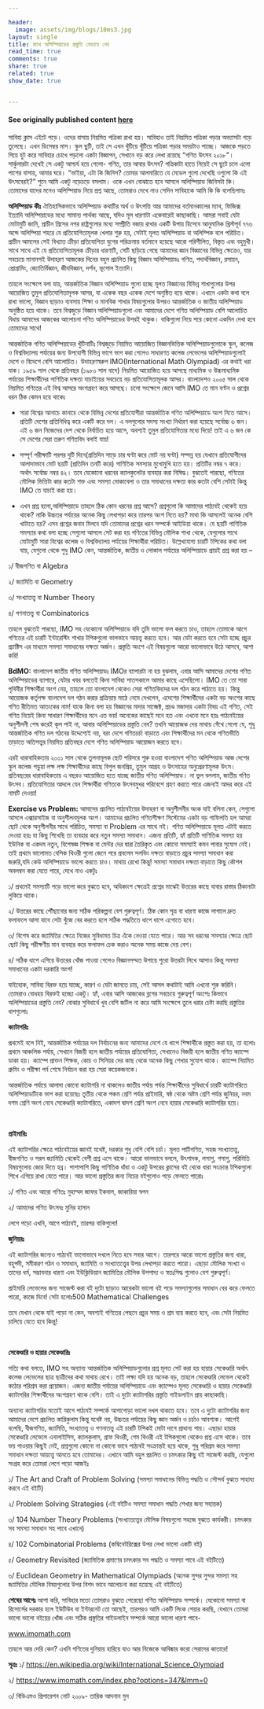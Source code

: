 ```yaml
---

header:
  image: assets/img/blogs/10ms3.jpg
layout: single
title: ম্যাথ অলিম্পিয়াডের প্রস্তুতি যেভাবে নেব
read_time: true
comments: true
share: true
related: true
show_date: true


---
```


#### See originally published content [here](https://www.10minuteschool.com/blog/%e0%a6%85%e0%a6%b2%e0%a6%bf%e0%a6%ae%e0%a7%8d%e0%a6%aa%e0%a6%bf%e0%a7%9f%e0%a6%be%e0%a6%a1%e0%a7%87%e0%a6%b0-%e0%a6%aa%e0%a7%8d%e0%a6%b0%e0%a6%b8%e0%a7%8d%e0%a6%a4%e0%a7%81%e0%a6%a4%e0%a6%bf-%e0%a6%95/)

<p>
সাবিহা ক্লাস এইটে পড়ে। ওদের বাসায় নিয়মিত পত্রিকা রাখা হয়। সাবিহাও তাই নিয়মিত পত্রিকা পড়ার অভ্যাসটা গড়ে তুলেছে। এখন ডিসেম্বর মাস। স্কুল ছুটি, তাই সে এখন খুঁটিয়ে খুঁটিয়ে পত্রিকা পড়ার সময়টাও পাচ্ছে। আজকে পড়তে গিয়ে হুট করে সাবিহার চোখে পড়লো একটা বিজ্ঞাপন, সেখানে বড় করে লেখা রয়েছে “গণিত উৎসব ২০১৮”। সার্কুলারটা দেখেই সে একটু আশ্চর্য হয়ে গেলো- গণিত, তার আবার উৎসব? পত্রিকাটা হাতে নিয়েই সে ছুটে চলে এলো পাশের বাসায়, আমার ঘরে। “ভাইয়া, এটা কি জিনিস? তোমার আলমারিতে যে মেডেল গুলো দেখেছি ওগুলো কি এই উৎসবেরই?” শুনে আমি একটু নড়েচড়ে বসলাম। ওকে এখন বোঝাতে হবে আসলে অলিম্পিয়াড জিনিসটা কি। তোমাদের যাদের মনেও অলিম্পিয়াড নিয়ে প্রশ্ন আছে, তোমরাও দেখে নাও সেদিন সাবিহাকে আমি কি কি বলেছিলামঃ </p><p>

**অলিম্পিয়াড কীঃ** ঐতিহাসিকভাবে অলিম্পিয়াড কথাটির অর্থ ও উৎপত্তি আর আমাদের বর্তমানকালের ম্যাথ, ফিজিক্স ইত্যাদি অলিম্পিয়াডের মধ্যে সামান্য পার্থক্য আছে, যদিও মূল ধারণাটা একেবারেই কাছাকাছি। আমরা সবাই যেটা মোটামুটি জানি, প্রাচীন গ্রিসের নগর রাষ্ট্রগুলোর মধ্যে সম্প্রীতি বজায় রাখার একটি উপায় হিসেবে আনুমানিক খ্রিস্টপূর্ব ৭৭৬ অব্দে অলিম্পিয়া শহরে যে প্রতিযোগিতামূলক খেলার শুরু হয়, সেটাই মূলত অলিম্পিয়াড বা অলিম্পিক বলে পরিচিত। প্রাচীন আমলের সেই বিখ্যাত ক্রীড়া প্রতিযোগিতা যুগের পরিক্রমায় বর্তমানে হয়েছে আরো পরিশীলিত, বিস্তৃত এবং বহুমুখী। সাথে সাথে এই যে প্রতিযোগিতামূলক ক্রীড়ার ধারণাটি, সেটি ছড়িয়ে গেছে আমাদের জ্ঞান বিজ্ঞানের বিভিন্ন ক্ষেত্রেও, যার সবচেয়ে মানানসই উদাহরণ আজকের দিনের বহুল প্রচলিত কিছু বিজ্ঞান অলিম্পিয়াডঃ গণিত, পদার্থবিজ্ঞান, রসায়ন, প্রোগ্রামিং, জ্যোতির্বিজ্ঞান, জীববিজ্ঞান, দর্শন, ভূগোল ইত্যাদি। </p><p>

তাহলে সংক্ষেপে বলা যায়, আন্তর্জাতিক বিজ্ঞান অলিম্পিয়াড গুলো হচ্ছে মূলত বিজ্ঞানের বিভিন্ন শাখাগুলোর উপর আয়োজিত তুমুল প্রতিযোগিতামূলক আসর, যা একেক বছর একেক দেশে অনুষ্ঠিত হয়ে থাকে। এখানে একটা কথা বলে রাখা ভালো, বিজ্ঞান ছাড়াও ব্যবসায় শিক্ষা ও মানবিক শাখার বিষয়গুলোর উপরও আন্তর্জাতিক ও জাতীয় অলিম্পিয়াড অনুষ্ঠিত হয়ে থাকে। তবে বিশ্বজুড়ে বিজ্ঞান অলিম্পিয়াডগুলো এবং আমাদের দেশে গণিত অলিম্পিয়াড বেশি আলোচিত বিধায় আমাদের আজকের আলোচনা গণিত অলিম্পিয়াডের উপরই থাকুক। বাকিগুলো নিয়ে পরে কোনো একদিন দেখা হবে তোমাদের সাথে! </p><p> 

আন্তর্জাতিক গণিত অলিম্পিয়াডের খুঁটিনাটিঃ বিশ্বজুড়ে নিয়মিত আয়োজিত বিজ্ঞানভিত্তিক অলিম্পিয়াডগুলোকে স্কুল, কলেজ ও বিশ্ববিদ্যালয় পর্যায়ের জন্য উপযোগী বিভিন্ন ভাগে ভাগ করা গেলেও সাধারণত কলেজ লেভেলের অলিম্পিয়াডগুলোই দেশে ও বিদেশে বেশি আলোচিত। উদাহরণস্বরুপ IMO(International Math Olympiad) এর কথাই ধরা যাক। ১৯৫৯ সাল থেকে প্রতিবছর (১৯৮০ সাল বাদে) নিয়মিত আয়োজিত হয়ে আসছে মাধ্যমিক ও উচ্চমাধ্যমিক পর্যায়ের শিক্ষার্থীদের গাণিতিক দক্ষতা যাচাইয়ের সবচেয়ে বড় প্রতিযোগিতামূলক আসর। বাংলাদেশও ২০০৫ সাল থেকে নিয়মিত গণিতের এই বিশ্ব আসরে অংশগ্রহণ করে আসছে। চলো সংক্ষেপে জেনে আসি IMO তে মান বণ্টন ও প্রশ্নের ধরন ঠিক কেমন হয়ে থাকেঃ </p><p>

- সারা বিশ্বের আনাচে কানাচে থেকে বিভিন্ন দেশের প্রতিযোগীরা আন্তর্জাতিক গণিত অলিম্পিয়াডে অংশ নিতে আসে। প্রতিটি দেশের প্রতিনিধিত্ব করে একটি করে দল। এ দলগুলোর সদস্য সংখ্যা নির্ধারণ করা হয়েছে সর্বোচ্চ ৬ জন। এই ৬ জন নিজেদের দেশ থেকে নির্বাচিত হয়ে আসে, অবশ্যই তুমুল প্রতিযোগিতার মধ্যে দিয়ে! তাই এ ৬ জন কে সে দেশের সেরা তরুণ গণিতবিদ বলাই যায়! </p><p>

- সম্পূর্ণ পরীক্ষাটি পরপর দুটি দিনে(প্রতিদিন সাড়ে চার ঘণ্টা করে মোট নয় ঘণ্টা) সম্পন্ন হয় যেখানে প্রতিযোগীদের আলাদাভাবে মোট ছয়টি (প্রতিদিন তনটি করে) গাণিতিক সমস্যার মুখোমুখি হতে হয়। প্রতিটির নম্বর ৭ করে। অর্থাৎ সর্বোচ্চ নম্বর ৪২। তবে যেকোনো ধরনের ক্যালকুলেটর ব্যবহার করা নিষিদ্ধ। বুঝতেই পারছো, গণিতের মৌলিক ভিত্তিটা কার কতটা শক্ত এবং সমস্যা মোকাবেলা ও তার সমাধানের দক্ষতা কার কতটা বেশি সেটাই কিন্তু IMO তে যাচাই করা হয়। </p><p>

- এখন প্রশ্ন হলো,অলিম্পিয়াডে তাহলে ঠিক কোন ধরনের প্রশ্ন আসে? প্রশ্নগুলো কি আমাদের পাঠ্যবই থেকেই হয়ে থাকে? নাকি উচ্চতর পর্যায়ের অনেক কিছু লেখাপড়া করে তারপর অংশ নিতে হয়? মাথা কি আসলেই অনেক বেশি খাটাতে হয়? এসব প্রশ্নের জবাব মিলবে যদি তোমাদের প্রশ্নের ধরন সম্পর্কে আইডিয়া থাকে। যে ছয়টি গাণিতিক সমস্যার কথা বলা হচ্ছে সেগুলো আসলে সেট করা হয় গণিতের বিভিন্ন মৌলিক শাখা থেকে, যেগুলোর সাথে মোটামুটি সারা বিশ্বের কলেজ ও বিশ্ববিদ্যালয় পর্যায়ের শিক্ষার্থীরা পরিচিত। উল্লেখযোগ্য চারটি টপিকের কথা বলা যায়, যেগুলো থেকে শুধু IMO কেন, আন্তর্জাতিক, জাতীয় ও লোকাল পর্যায়ের অলিম্পিয়াডে প্রায়ই প্রশ্ন করা হয় – </p><p>

১/ বীজগণিত বা Algebra <br/>

২/ জ্যামিতি বা Geometry <br/>

৩/ সংখ্যাতত্ত্ব বা Number Theory <br/>

৪/ গণনাতত্ত্ব বা Combinatorics <br/> <p>

তাহলে বুঝতেই পারছো, IMO সহ যেকোনো অলিম্পিয়াডে যদি তুমি ভালো ফল করতে চাও, তাহলে তোমাকে আগে গণিতের এই চারটি ইন্টারেস্টিং শাখার টপিকগুলো ভালভাবে আয়ত্ত্ব করতে হবে। আর যেটা করতে হবে সেটা হচ্ছে প্রচুর প্র্যাক্টিস এর মাধ্যমে সমস্যা সমাধানের দক্ষতা অর্জন। প্রস্তুতি অংশে এই বিষয়গুলো আরো ভালোভাবে উঠে আসবে, আশা করি! </p><p>

**BdMO:** বাংলাদেশ জাতীয় গণিত অলিম্পিয়াডঃ IMOর ব্যাপারটা না হয় বুঝলাম, এবার আসি আমাদের দেশের গণিত অলিম্পিয়াডের ব্যাপারে, যেটার খবর বলতেই কিনা সাবিহা সাতসকালে আমার কাছে এসেছিলো। IMO তে তো সারা পৃথিবীর শিক্ষার্থীরা অংশ নেয়, তাহলে তো বাংলাদেশ থেকেও সেরা গণিতবিদদের দল গঠন করে পাঠাতে হয়। কিন্তু আয়োজক কর্তৃপক্ষ বাংলদেশ দল গঠন করার প্রক্রিয়ায় মাঠে নেমে দেখলেন, এদেশের শিক্ষার্থীদের একটা বড় অংশের কাছে গণিত রীতিমত আতংকের নাম! যাকে কিনা বলা হয় বিজ্ঞানের মাদার সাব্জেক্ট, প্রচণ্ড মজাদার একটা বিষয় এই গণিত, সেই গণিত নিয়েই কিনা সাধারণ শিক্ষার্থীদের মনে এত ভয়! অনেকের কাছেই মনে হত এবং এখনো মনে হয়ঃ পাঠ্যবইয়ের অনুশীলনী শেষ করেই কূল পাই না, আবার অলিম্পিয়াডের প্রস্তুতি নেব? তখনি আয়োজক দের মাথায় গেঁথে গেলো যে, শুধু আন্তর্জাতিক গণিত দল গঠনের উদ্দেশ্যেই নয়, বরং দেশে গণিতচর্চা বাড়াতে এবং শিক্ষার্থীদের মন থেকে গণিতভীতি তাড়াতে অতিসত্ত্বর নিয়মিত প্রতিবছর দেশে গণিত অলিম্পিয়াড আয়োজন করতে হবে। </p><p>

এরই ধারাবাহিকতায় ২০০১ সাল থেকে তুলনামূলক ছোট পরিসরে শুরু হওয়া বাংলাদেশ গণিত অলিম্পিয়াড আজ দেশের স্কুল কলেজ পড়ুয়া লক্ষ লক্ষ শিক্ষার্থীদের কাছে বিপুল জনপ্রিয়, তুমুল আগ্রহ ও উৎসাহের অনুপ্রেরণামূলক উৎস। প্রতিবছরের ধারাবাহিকতায় এ বছরও আয়োজিত হতে যাচ্ছে জাতীয় গণিত অলিম্পিয়াড। না ভুল বললাম, জাতীয় গণিত উৎসব। প্রতিযোগিতার আদলে যেন শিক্ষার্থীরা গণিতকে উৎসবমুখর পরিবেশে গ্রহণ করতে পারে এজন্যই আদর করে এই নামটি দেওয়া! </p><p>

**Exercise vs Problem:** আমাদের প্রচলিত পাঠ্যবইয়ের উদাহরণ বা অনুশীলনীর অংক যাই বলিনা কেন, সেগুলো আসলে এক্সারসাইজ বা অনুশীলনমূলক অংশ। আমাদের প্রচলিত গণিতশীক্ষণ সিস্টেমের একটা বড় গাফিলতি হল আমরা ছোট থেকে অনুশীলনীর সাথে পরিচিত, সমস্যা বা Problem এর সাথে নই। গণিত অলিম্পিয়াডে মূলত এটাই করতে দেওয়া হয়ঃ যা কিছু শিখেছি তা ব্যবহার করে নতুন সমস্যা সমাধান। এজন্য প্রতিটি, হ্যাঁ প্রতিটি গাণিতিক সমস্যা হয় ইউনিক বা একদম নতুন, বিশেষজ্ঞ শিক্ষক বা মেন্টর দের দ্বারা তৈরিকৃত এবং কোনো সমস্যাই কমন পাবার সুযোগ নেই। তাই প্রথমে ভালোমত বেসিক থিওরী গুলো জেনে পরে প্রবলেম সলভিং দক্ষতা বাড়াতে প্রচুর সমস্যা সমাধান করা জরুরি,যদি কেউ অলিম্পিয়াডে ভালো করতে চাও। মাথায় রেখো কিন্তু! সমস্যা সমাধান দক্ষতা বাড়াতে কিছু কৌশল অবলম্বন করা যেতে পারে, দেখে নাও একটুঃ </p><p>

 ১/ প্রথমেই সমস্যাটি পড়ে ভালো করে বুঝতে হবে, অধিকাংশ ক্ষেত্রেই প্রশ্নের মাঝেই উত্তরের কাছে যাবার রাস্তার ঠিকানাটা লুকিয়ে থাকে। </p><p>

২/ উত্তরের কাছে পৌঁছানোর জন্য সঠিক পরিকল্পনা বেশ গুরুত্বপূর্ণ। ঠিক কোন সূত্র বা ধারণা কাজে লাগালে দ্রুত ফলাফলে আসা যাবে সেটা খুঁজে বের করতে হলে সঠিক পদ্ধতিতে ধাপে ধাপে এগোতে হবে। </p><p>

৩/ বিশেষ করে জ্যামিতির ক্ষেত্রে নিজের সুবিধামত চিত্র এঁকে নেওয়া যেতে পারে। আর সব ধরনের সমস্যার ক্ষেত্রে ছোট ছোট কিছু পরীক্ষণীয় মান ব্যবহার করে ফলাফল চেক করাও অনেক সময় কাজে দেয় বেশ।</p><p>

৪/ সঠিক ধাপে এগিয়ে উত্তরের খোঁজ পাওয়া গেলেও বিজ্ঞানসম্মত উপায়ে পুরো উত্তরটা লিখে আসাও কিন্তু সমস্যা সমাধানের একটা দরকারি অংশ!</p><p>

যাইহোক, সাবিহা বিরক্ত হয়ে যাচ্ছে, কারণ ও যেটা জানতে চায়, সেই আসল কথাটাই আমি এখনো শুরু করিনি। তোমরাও বোধহয় বিরক্তই হচ্ছো একটু। হ্যাঁ, এবার আসি আজকের ব্লগের সবচেয়ে গুরুত্বপূর্ণ অংশেঃ কিভাবে অলিম্পিয়াডের প্রস্তুতি নেব? বোঝার সুবিধার্থে খুব বেশি জটিল না করে আমি সংক্ষেপে তুলে ধরার চেষ্টা করছি প্রস্তুতির ধাপগুলোঃ </p><p>

**ক্যাটাগরিঃ**  

প্রথমেই বলে নিই, আন্তর্জাতিক পর্যায়ের দল নির্বাচনের জন্য আমাদের দেশে যে ধাপে শিক্ষার্থীকে প্রস্তুত করা হয়, তা হলোঃ প্রথমে আঞ্চলিক পর্যায়, সেখানে বিজয়ী হলে জাতীয় পর্যায়ের প্রতিযোগিতা, সেখানেও বিজয়ী হলে জাতীয় গণিত ক্যাম্পে ডাকা হয়। ক্যাম্পে প্রাক্তন শিক্ষক, কোচ ও সিনিয়র দের কাছ থেকে অনেক কিছু শেখার সুযোগ থাকে। ক্যাম্পে নিয়মিত গ্রুমিং ও পরীক্ষা পর্ব শেষে নির্বাচন করা হয় সেরা কয়েকজনকে।</p><p>

আন্তর্জাতিক পর্যায়ে আলাদা কোনো ক্যাটাগরি না থাকলেও জাতীয় পর্যায় পর্যন্ত শিক্ষার্থীদের সুবিধার্থে চারটি ক্যাটাগরিতে অলিম্পিয়াডটিকে ভাগ করা হয়েছেঃ তৃতীয় থেকে পঞ্চম শ্রেণি পর্যন্ত প্রাইমারি, ষষ্ঠ থেকে অষ্টম শ্রেণি পর্যন্ত জুনিয়র, নবম দশম শ্রেণি অংশ নেবে সেকেণ্ডারি ক্যাটাগরিতে, একাদশ দ্বাদশ শ্রেণি অংশ নেবে হায়ার সেকেণ্ডারি ক্যাটাগরির হয়ে। </p><br/>

**প্রাইমারিঃ** 

এই ক্যাটাগরির ক্ষেত্রে পাঠ্যবইয়ের জ্ঞানই যথেষ্ট, দরকার শুধু বেশি বেশি চর্চা। মূলত পাটিগণিত, সহজ সংখ্যাতত্ত্ব, বীজগণিত ও সরল জ্যামিতি থেকেই বেশী প্রশ্ন এসে থাকে। আরো ভালভাবে বললে, উৎপাদক, লসাগু, গসাগু, পরিমিতি বিষয়গুলোয় জোর দিতে হব্র। পাশাপাশি কিছু গাণিতিক ধাঁধা ও একটু উপরের ক্লাসের বই থেকে ধারা সংক্রান্ত টপিকগুলো শিখে এগিয়ে রাখা যেতে পারে। আর ভালো প্রস্তুতির জন্য নিচের বইগুলোও পড়ে ফেলতে পারোঃ </p> <p>

১/ গণিত এবং আরো গণিতঃ মুহাম্মদ জাফর ইকবাল, জাকারিয়া স্বপন <br/>

২/ আমাদের গণিত উৎসবঃ মুনির হাসান <br/>

লেগে পড়ো এখনি, আগে পাঠ্যবই, তারপর বাকিগুলো! <br/>

**জুনিয়রঃ** 

এই ক্যাটাগরির জন্যেও পাঠ্যবই ভালোভাবে দখলে নিতে হবে সবার আগে। তারপরে আরো ভালো প্রস্তুতির জন্য ধারা, বহুপদী, সমীকরণ গঠন ও সমাধান, জ্যামিতি ও সংখ্যাতত্ত্বের উপর লেখাপড়া করতে পারো। এছাড়া মৌলিক সংখ্যা ও তাদের ধর্ম, সম্ভাবনার ধারণা এবং ইউক্লিডিয়ান জ্যামিতির মৌলিক উপপাদ্য ও স্বতঃসিদ্ধ গুলোও বেশ গুরুত্বপূর্ণ। </p> <p>

প্রাইমারি লেভেলের জন্য সাজেস্ট করা বই দুটো ছাড়াও আরেকটা ভালো বই পড়ে সমস্যাগুলোর সমাধান বের করে ফেলতে পারো, কাজে দিবে! সেটা হলোঃ500 Mathematical Challenges </p><p>

তবে যেখান থেকে যাই পড়ো না কেন, অবশ্যই গণিতের পেছনে প্রচুর সময় ও শ্রম ব্যয় করতে হবে, এবং সেটা নিয়মিত চালিয়ে যেতে হবে কিন্তু!</p> <br/>

**সেকেণ্ডারি ও হায়ার সেকেণ্ডারিঃ**  

সত্যি কথা বলতে, IMO সহ অন্যান্য আন্তর্জাতিক অলিম্পিয়াডগুলোর প্রশ্ন মূলত সেট করা হয় হায়ার সেকেণ্ডারি অর্থাৎ কলেজ লেভেলের ছাত্র ছাত্রীদের কথা মাথায় রেখে। তাই লক্ষ্য যদি হয় অনেক বড়, তাহলে সেকেণ্ডারি লেভেল থেকেই কঠোর পরিশ্রম করা প্রয়োজন। এজন্য জাতীয় পর্যায়ের অলিম্পিয়াডে এবং ক্যাম্পেও মূলত সেকেণ্ডারি ও হায়ার সেকেণ্ডারি ক্যাটাগরির শিক্ষার্থীদের অংশগ্রহণ থাকে বেশি। তাই এ দুটো ক্যাটাগরির প্রস্তুতি গাইডলাইন প্রায় কাছাকাছি। </p> <p>

অন্যান্য ক্যাটাগরির মতোই আগে পাঠ্যবই সম্পর্কে আগাগোড়া ভালো দখল থাকতে হবে। তবে এ দুটো ক্যাটাগরির জন্য আমাদের দেশে প্রচলিত কারিকুলাম কিন্তু যথেষ্ট নয়, উচ্চতর পর্যায়ের কিছু জ্ঞান অর্জন ও চর্চাও আবশ্যক। আগেই বলেছি, বীজগণিত, জ্যামিতি, সংখ্যাতত্ত্ব ও গণনাতত্ত্ব এই চারটি টপিকই মোটা দাগে প্রাধান্য পায়। এছাড়া হায়ার সেকেণ্ডারি লেভেলে এনালাইসিস, ক্যালকুলাস, গ্রাফ থিওরী, গেম থিওরী এই টপিকগুলো থেকেও প্রশ্ন এসে থাকে। তবে ভয় পাওয়ার কিছুই নেই, প্রশ্নগুলো কোনো না কোনো ভাবে পাঠ্যবই সংক্রান্তই হয়ে থাকে, শুধু পরিশ্রম করে সমস্যা সমাধান দক্ষতা আয়ত্ত্বে আনতে হবে তোমাদের। এখানে আমি বহুল প্রচলিত ও চমৎকার কিছু বই সাজেস্ট করছি, যেগুলো সংগ্রহ করে তোমরা লেগে পড়ো আজইঃ </p> <p>

১/ The Art and Craft of Problem Solving (সমস্যা সমাধানের বিভিন্ন পদ্ধতি ও সৌন্দর্য বুঝতে সাহায্য করবে এই বইটি) <br/>

২/ Problem Solving Strategies (এই বইটিও সমস্যা সমাধান পদ্ধতি শেখার জন্য সহায়ক) <br/>

৩/ 104 Number Theory Problems (সংখ্যাতত্ত্বের মৌলিক বিষয়গুলো সহজে বুঝতে কার্যকরী। চমৎকার সব সমস্যা সমাধান সহ পাবে এখানে) <br/>

৪/ 102 Combinatorial Problems (কম্বিনেটরিক্সের উপর লেখা ভালো একটি বই)<br/>

৫/ Geometry Revisited (জ্যামিতিক প্রমাণের চমৎকার সব পদ্ধতি ও সমস্যা পাবে এই বইটিতে) <br/>

৬/ Euclidean Geometry in Mathematical Olympiads (অনেক সুন্দর সুন্দর সমস্যা সহ জ্যামিতির মৌলিক বিষয়গুলোর উপর বিশদ ভাবে আলোচনা করা হয়েছে এই বইটিতে) <br/> </p><p>

**শেষের আগেঃ** আশা করি, সাবিহার মতো তোমরাও বুঝতে পেরেছো গণিত অলিম্পিয়াড সম্পর্কে। যেকোনো সমস্যা বা রিসোর্সের দরকার হলে ইউটিউব বা ইন্টারনেট তো আছেই, তারপরও আমি একটি লিংক শেয়ার করছি, যেখানে তোমরা ভালো ভালো বইয়ের খোঁজ এবং সঠিক প্রস্তুতির গাইডলাইন সম্পর্কে আরো ভালো ধারণা পাবে- </p> <p>

www.imomath.com <br/>

তাহলে আর দেরি কেন? এখনি গণিতের দুনিয়ায় হারিয়ে যাও আর নিজেকে আবিষ্কার করো সেরাদের কাতারে! <br/>

**সূত্রঃ** ১/ https://en.wikipedia.org/wiki/International_Science_Olympiad <br/>

২/ https://www.imomath.com/index.php?options=347&lmm=0 <br/>

৩/ বিডিএমও প্রিপারেশন নোট ২০০৯- তারিক আদনান মুন <br/>

